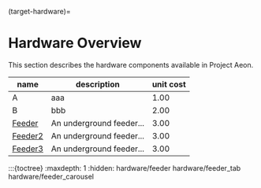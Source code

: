 (target-hardware)=
# Hardware Overview

This section describes the hardware components available in Project Aeon. 

| name | description | unit cost |
| ---- | ----------- | ---- |
|  A   | aaa         | 1.00 | 
|  B   | bbb         | 2.00 |
|  [Feeder](target-feeder)   | An underground feeder... | 3.00 |
|  [Feeder2](target-feeder-tab)   | An underground feeder... | 3.00 |
|  [Feeder3](target-feeder-carousel)   | An underground feeder... | 3.00 |

:::{toctree}
:maxdepth: 1
:hidden:
hardware/feeder
hardware/feeder_tab
hardware/feeder_carousel